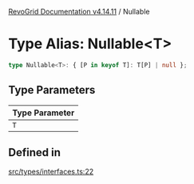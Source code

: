 [RevoGrid Documentation v4.14.11](README.md) / Nullable

# Type Alias: Nullable\<T\>

```ts
type Nullable<T>: { [P in keyof T]: T[P] | null };
```

## Type Parameters

| Type Parameter |
| ------ |
| `T` |

## Defined in

[src/types/interfaces.ts:22](https://github.com/revolist/revogrid/blob/8390153a63782c6f2a806fb42e5983525eb9dc87/src/types/interfaces.ts#L22)

